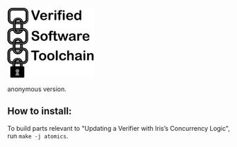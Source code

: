 ![Verified Software Toolchain](chain.jpg)

anonymous version.

## How to install:

To build parts relevant to "Updating a Verifier with Iris’s Concurrency Logic", run `make -j atomics`.
